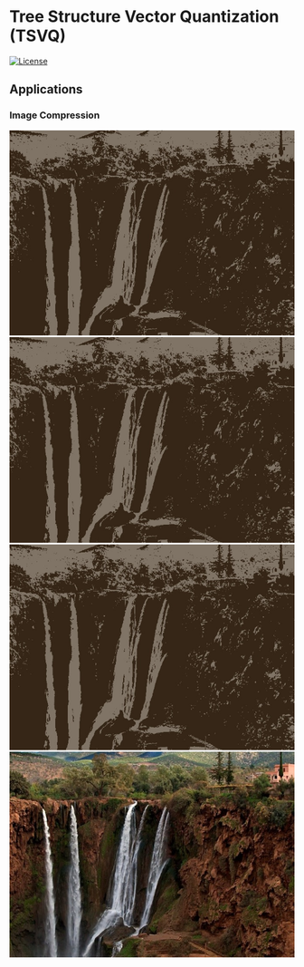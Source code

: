 # Tree Structure Vector Quantization (TSVQ)
[![License](https://img.shields.io/badge/license-BSD-blue.svg)](LICENSE) 

## Applications
### Image Compression
![VQ2](Resources/Image/VQ2.jpg)
![VQ8](Resources/Image/VQ2.jpg)
![VQ16](Resources/Image/VQ2.jpg)
![original](Resources/Image/waterfall.jpg)
